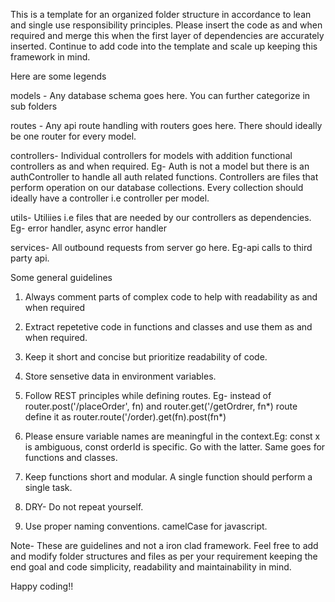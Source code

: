 This is a template for an organized folder structure in accordance to lean and single use responsibility principles. Please insert the code as and when required and merge this when the first layer of dependencies are accurately inserted.
Continue to add code into the template and scale up keeping this framework in mind.

Here are some legends

models - Any database schema goes here. You can further categorize in sub folders

routes - Any api route handling with routers goes here. There should ideally be one router for every model.

controllers- Individual controllers for models with addition functional controllers as and when required. Eg- Auth is not a model but there is an authController to handle all auth related functions. Controllers are files that perform operation on our database collections. Every collection should ideally have a controller i.e controller per model.

utils- Utiliies i.e files that are needed by our controllers as dependencies. Eg- error handler, async error handler

services- All outbound requests from server go here. Eg-api calls to third party api.

Some general guidelines

1. Always comment parts of complex code to help with readability as and when required

2. Extract repetetive code in functions and classes and use them as and when required.

3. Keep it short and concise but prioritize readability of code.

4. Store sensetive data in environment variables.

5. Follow REST principles while defining routes. Eg- instead of router.post('/placeOrder', fn) and router.get('/getOrdrer, fn*) route define it as router.route('/order).get(fn).post(fn*)

6. Please ensure variable names are meaningful in the context.Eg: const x is ambiguous, const orderId is specific. Go with the latter. Same goes for functions and classes.

7. Keep functions short and modular. A single function should perform a single task.

8. DRY- Do not repeat yourself.

9. Use proper naming conventions. camelCase for javascript.

Note- These are guidelines and not a iron clad framework. Feel free to add and modify folder structures and files as per your requirement keeping the end goal and code simplicity, readability and maintainability in mind.

Happy coding!!
